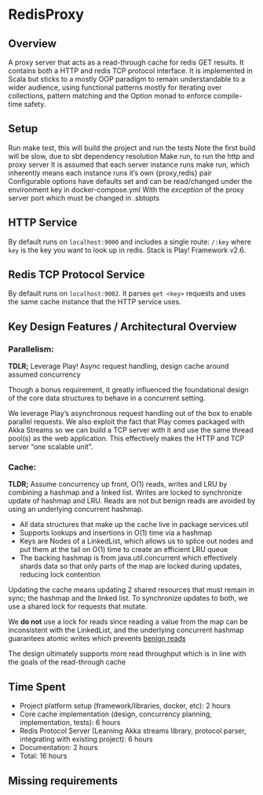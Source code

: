 # RedisProxy

## Overview
A proxy server that acts as a read-through cache for redis GET results. It contains both a HTTP and redis TCP protocol interface. It is implemented in Scala but sticks to a mostly OOP paradigm to remain understandable to a wider audience, using functional patterns mostly for iterating over collections, pattern matching and the Option monad to enforce compile-time safety. 

## Setup
Run make test, this will build the project and run the tests
Note the first build will be slow, due to sbt dependency resolution
Make run, to run the http and proxy server
It is assumed that each server instance runs make run, which inherently means each instance runs it’s own {proxy,redis} pair
Configurable options have defaults set and can be read/changed under the environment key in docker-compose.yml
With the *exception* of the proxy server port which must be changed in .sbtopts

## HTTP Service
By default runs on `localhost:9000` and includes a single route: `/:key` where `key` is the key you want to look up in redis. Stack is Play! Framework v2.6.

## Redis TCP Protocol Service
By default runs on `localhost:9002`. It parses `get <key>` requests and uses the same cache instance that the HTTP service uses.

## Key Design Features / Architectural Overview

### Parallelism:
**TDLR;** Leverage Play! Async request handling, design cache around assumed concurrency
  
Though a bonus requirement, it greatly influenced the foundational design of the core data structures to behave in a concurrent setting. 

We leverage Play’s asynchronous request handling out of the box to enable parallel requests. We also exploit the fact that Play comes packaged with Akka Streams so we can build a TCP server with it and use the same thread pool(s) as the web application. This effectively makes the HTTP and TCP server “one scalable unit”.

### Cache:
**TLDR;** Assume concurrency up front, O(1) reads, writes and LRU by combining a hashmap and a linked list. Writes are locked to synchronize update of hashmap and LRU. Reads are not but benign reads are avoided by using an underlying concurrent hashmap.

* All data structures that make up the cache live in package services.util
* Supports lookups and insertions in O(1) time via a hashmap
* Keys are Nodes of a LinkedList, which allows us to splice out nodes and put them at the tail on O(1) time to create an efficient LRU queue
* The backing hashmap is from java.util.concurrent which effectively shards data so that only parts of the map are locked during updates, reducing lock contention

Updating the cache means updating 2 shared resources that must remain in sync; the hashmap and the linked list.
To synchronize updates to both, we use a shared lock for requests that mutate.

We **do not** use a lock for reads since reading a value from the map can be inconsistent with the LinkedList, and the underlying concurrent hashmap guarantees atomic writes which prevents [benign reads](https://bartoszmilewski.com/2014/10/01/benign-data-races-2/)

The design ultimately supports more read throughput which is in line with the goals of the read-through cache


## Time Spent
* Project platform setup (framework/libraries, docker, etc): 2 hours
* Core cache implementation (design, concurrency planning, implementation, tests): 6 hours
* Redis Protocol Server (Learning Akka streams library, protocol parser, integrating with existing project): 6 hours
* Documentation: 2 hours
* Total: 16 hours

## Missing requirements


